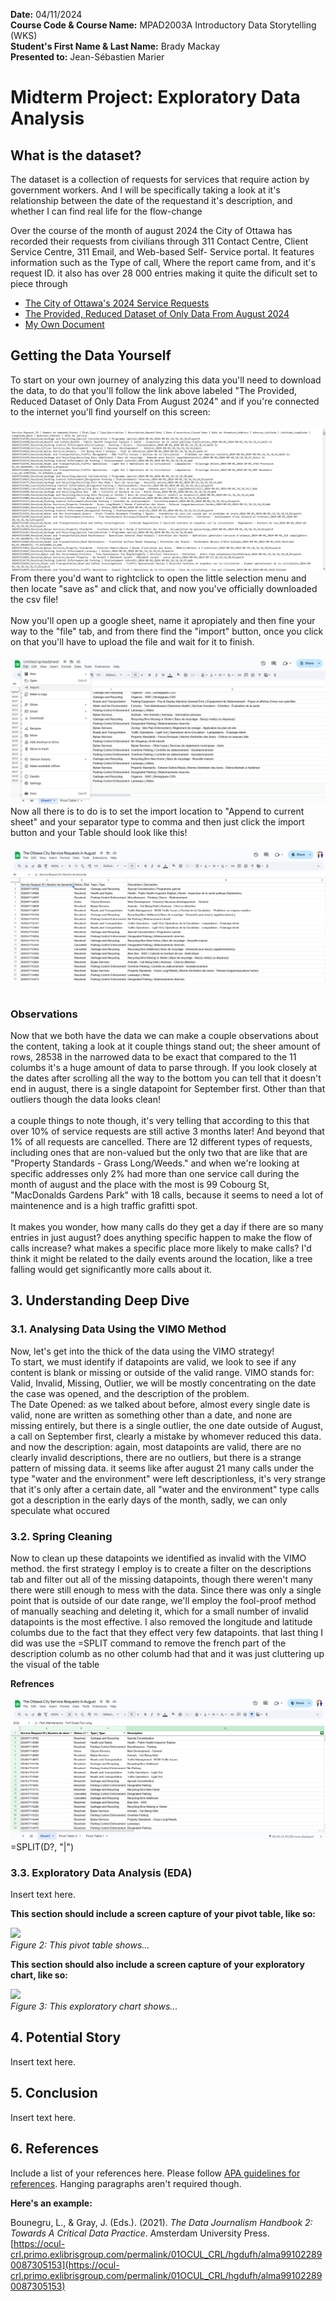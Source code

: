 **Date:** 04/11/2024 <br>
**Course Code & Course Name:** MPAD2003A Introductory Data Storytelling (WKS)<br>
**Student's First Name & Last Name:** Brady Mackay<br> 
**Presented to:** Jean-Sébastien Marier<br>

# Midterm Project: Exploratory Data Analysis


## What is the dataset? <br>
The dataset is a collection of requests for services that require action by government workers. And I will be specifically taking a look at it's relationship between the date of the requestand it's description, and whether I can find real life for the flow-change <br>

Over the course of the month of august 2024 the City of Ottawa has recorded their requests from civilians through 311 Contact Centre, Client Service Centre, 311 Email, and Web-based Self- Service portal. It features information such as the Type of call, Where the report came from, and it's request ID. it also has over 28 000 entries making it quite the dificult set to piece through

* [The City of Ottawa's 2024 Service Requests](https://www.arcgis.com/home/item.html?id=65fe42e2502d442b8a774fd3d954cac5)
* [The Provided, Reduced Dataset of Only Data From August 2024](https://raw.githubusercontent.com/jsmarier/course-datasets/refs/heads/main/ottawa-311-service-requests-august-2024.csv)
* [My Own Document](https://docs.google.com/spreadsheets/d/18DKm0AUgxz66YUWfJEMt_JMu6t9Rvz7rFFsmHvPhXy0/edit?usp=sharing)

## Getting the Data Yourself

To start on your own journey of analyzing this data you'll need to download the data, to do that you'll follow the link above labeled "The Provided, Reduced Dataset of Only Data From August 2024" and if you're connected to the internet you'll find yourself on this screen:<br> <br>
![](<Screenshot 2024-11-05 105452.png>)
From there you'd want to rightclick to open the little selection menu and then locate "save as" and click that, and now you've officially downloaded the csv file!<br><br>
Now you'll open up a google sheet, name it apropiately and then fine your way to the "file" tab, and from there find the "import" button, once you click on that you'll have to upload the file and wait for it to finish.<br> <br> 
![](<Screenshot 2024-11-05 115907.png>)<br>
Now all there is to do is to set the import location to "Append to current sheet" and your separator type to comma and then just click the import button and your Table should look like this!<br> <br>
![alt text](<Screenshot 2024-11-05 170049.png>)<br><br>
### Observations 

Now that we both have the data we can make a couple observations about the content, taking a look at it couple things stand out; the sheer amount of rows, 28538 in the narrowed data to be exact that compared to the 11 columbs it's a huge amount of data to parse through. If you look closely at the dates after scrolling all the way to the bottom you can tell that it doesn't end in august, there is a single datapoint for September first. Other than that outliers though the data looks clean! 
<br><br> a couple things to note though, it's very telling that according to this that over 10% of service requests are still active 3 months later! And beyond that 1% of all requests are cancelled. There are 12 different types of requests, including ones that are non-valued but the only two that are like that are "Property Standards - Grass Long/Weeds." and when we're looking at specific addresses only 2% had more than one service call during the month of august and the place with the most is 99 Cobourg St, "MacDonalds Gardens Park" with 18 calls, because it seems to need a lot of maintenence and is a high traffic grafitti spot.  <br><br>
It makes you wonder, how many calls do they get a day if there are so many entries in just august? does anything specific happen to make the flow of calls increase? what makes a specific place more likely to make calls? I'd think it might be related to the daily events around the location, like a tree falling would get significantly more calls about it.

## 3. Understanding Deep Dive

### 3.1. Analysing Data Using the VIMO Method

Now, let's get into the thick of the data using the VIMO strategy!<br>
To start, we must identify if datapoints are valid, we look to see if any content is blank or missing or outside of the valid range. VIMO stands for: Valid, Invalid, Missing, Outlier, we will be mostly concentrating on the date the case was opened, and the description of the problem. <br>The Date Opened: as we talked about before, almost every single date is valid, none are written as something other than a date, and none are missing entirely, but there is a single outlier, the one date outside of August, a call on September first, clearly a mistake by whomever reduced this data. and now the description: again, most datapoints are valid, there are no clearly invalid descriptions, there are no outliers, but there is a strange pattern of missing data. it seems like after august 21 many calls under the type "water and the environment" were left descriptionless, it's very strange that it's only after a certain date, all "water and the environment" type calls got a description in the early days of the month, sadly, we can only speculate what occured

### 3.2. Spring Cleaning

Now to clean up these datapoints we identified as invalid with the VIMO method. the first strategy I employ is to create a filter on the descriptions tab and filter out all of the missing datapoints, though there weren't many there were still enough to mess with the data. Since there was only a single point that is outside of our date range, we'll employ the fool-proof method of manually seaching and deleting it, which for a small number of invalid datapoints is the most effective. I also removed the longitude and latitude columbs due to the fact that they effect very few datapoints. that last thing I did was use the =SPLIT command to remove the french part of the description columb as no other columb had that and it was just cluttering up the visual of the table

**Refrences**

![](<Screenshot 2024-11-06 185139.png>)
=SPLIT(D?, "|")

### 3.3. Exploratory Data Analysis (EDA)

Insert text here.

**This section should include a screen capture of your pivot table, like so:**

![](pivot-table-screen-capture.png)<br>
*Figure 2: This pivot table shows...*

**This section should also include a screen capture of your exploratory chart, like so:**

![](chart-screen-capture.png)<br>
*Figure 3: This exploratory chart shows...*

## 4. Potential Story

Insert text here.

## 5. Conclusion

Insert text here.

## 6. References

Include a list of your references here. Please follow [APA guidelines for references](https://apastyle.apa.org/style-grammar-guidelines/references). Hanging paragraphs aren't required though.

**Here's an example:**

Bounegru, L., & Gray, J. (Eds.). (2021). *The Data Journalism Handbook 2: Towards A Critical Data Practice*. Amsterdam University Press. [https://ocul-crl.primo.exlibrisgroup.com/permalink/01OCUL_CRL/hgdufh/alma991022890087305153](https://ocul-crl.primo.exlibrisgroup.com/permalink/01OCUL_CRL/hgdufh/alma991022890087305153)
